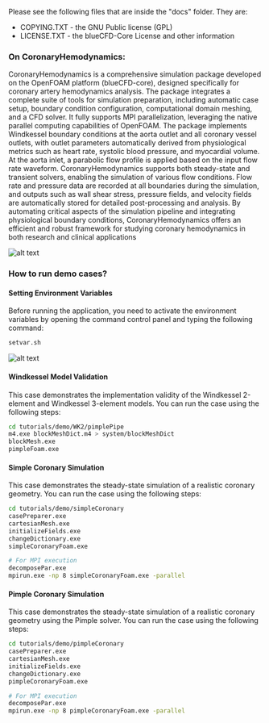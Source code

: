 Please see the following files that are inside the "docs" folder. They are:
 - COPYING.TXT - the GNU Public license (GPL)
 - LICENSE.TXT - the blueCFD-Core License and other information

### On CoronaryHemodynamics:

CoronaryHemodynamics is a comprehensive simulation package developed on the OpenFOAM platform (blueCFD-core),
designed specifically for coronary artery hemodynamics analysis. The package integrates a complete suite of 
tools for simulation preparation, including automatic case setup, boundary condition configuration, computational 
domain meshing, and a CFD solver. It fully supports MPI parallelization, leveraging the native parallel computing 
capabilities of OpenFOAM. The package implements Windkessel boundary conditions at the aorta outlet and all 
coronary vessel outlets, with outlet parameters automatically derived from physiological metrics such as heart 
rate, systolic blood pressure, and myocardial volume. At the aorta inlet, a parabolic flow profile is applied 
based on the input flow rate waveform. CoronaryHemodynamics supports both steady-state and transient solvers, 
enabling the simulation of various flow conditions. Flow rate and pressure data are recorded at all boundaries 
during the simulation, and outputs such as wall shear stress, pressure fields, and velocity fields are automatically 
stored for detailed post-processing and analysis. By automating critical aspects of the simulation pipeline 
and integrating physiological boundary conditions, CoronaryHemodynamics offers an efficient and robust framework for 
studying coronary hemodynamics in both research and clinical applications

![alt text](coronary_pulse.gif)

### How to run demo cases?
#### Setting Environment Variables
Before running the application, you need to activate the environment variables by opening the command control panel and typing the following command:
```bash
setvar.sh
```
![alt text](how_to_use.gif)

#### Windkessel Model Validation

This case demonstrates the implementation validity of the Windkessel 2-element and Windkessel 3-element models. You can run the case using the following steps:

```bash
cd tutorials/demo/WK2/pimplePipe
m4.exe blockMeshDict.m4 > system/blockMeshDict
blockMesh.exe
pimpleFoam.exe
```

#### Simple Coronary Simulation

This case demonstrates the steady-state simulation of a realistic coronary geometry. You can run the case using the following steps:

```bash
cd tutorials/demo/simpleCoronary
casePreparer.exe
cartesianMesh.exe
initializeFields.exe
changeDictionary.exe
simpleCoronaryFoam.exe

# For MPI execution
decomposePar.exe
mpirun.exe -np 8 simpleCoronaryFoam.exe -parallel
```

#### Pimple Coronary Simulation

This case demonstrates the steady-state simulation of a realistic coronary geometry using the Pimple solver. You can run the case using the following steps:

```bash
cd tutorials/demo/pimpleCoronary
casePreparer.exe
cartesianMesh.exe
initializeFields.exe
changeDictionary.exe
pimpleCoronaryFoam.exe

# For MPI execution
decomposePar.exe
mpirun.exe -np 8 pimpleCoronaryFoam.exe -parallel
```